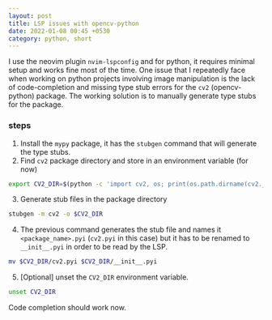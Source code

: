 ```yaml
---
layout: post
title: LSP issues with opencv-python
date: 2022-01-08 00:45 +0530
category: python, short
---
```


I use the neovim plugin `nvim-lspconfig` and for python, it requires minimal setup and works fine most of the time. One issue that I repeatedly face when working on python projects involving image manipulation is the lack of code-completion and missing type stub errors for the `cv2` (opencv-python) package. The working solution is to manually generate type stubs for the package.

### steps
1. Install the `mypy` package, it has the `stubgen` command that will generate the type stubs.
2. Find `cv2` package directory and store in an environment variable (for now)
```bash
export CV2_DIR=$(python -c 'import cv2, os; print(os.path.dirname(cv2.__file__))')
```
3. Generate stub files in the package directory
```bash
stubgen -m cv2 -o $CV2_DIR
```
4. The previous command generates the stub file and names it `<package_name>.pyi` (`cv2.pyi` in this case) but it has to be renamed to `__init__.pyi` in order to be read by the LSP.
```bash
mv $CV2_DIR/cv2.pyi $CV2_DIR/__init__.pyi
```
5. \[Optional\] unset the `CV2_DIR` environment variable.
```bash
unset CV2_DIR
```

Code completion should work now.

